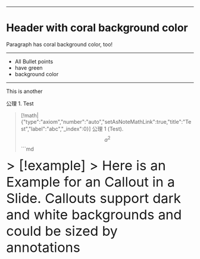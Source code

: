 
---
<!-- .slide: style="background-color: coral;" -->
 
# Header with coral background color
 
Paragraph has coral background color, too!
 
---
 
<!-- .slide: style="background-color: green;" -->
 
- All Bullet points
- have green
- background color

---
<!-- .slide: style="background-color: green;" -->

This is another 

公理 1. Test

> [!math|{"type":"axiom","number":"auto","setAsNoteMathLink":true,"title":"Test","label":"abc","_index":0}] 公理 1 (Test).
> $$a^2$$ ```md
<grid drag="100 100" drop="0 0" bg="white" pad="50px" style="font-size:36px">
> [!example]
> Here is an Example for an Callout in a Slide. Callouts support dark and white backgrounds and could be sized by annotations
</grid>





